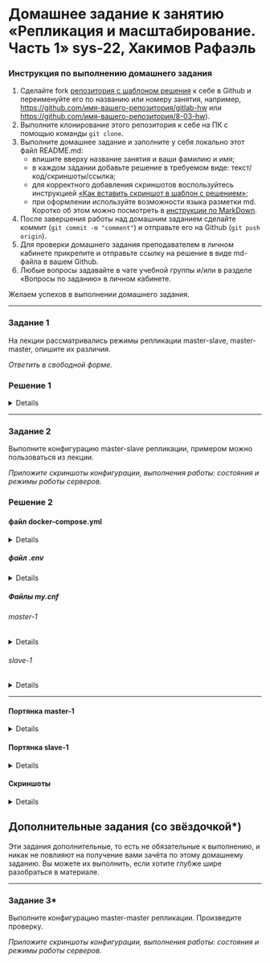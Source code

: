 # Домашнее задание к занятию «Репликация и масштабирование. Часть 1» sys-22, Хакимов Рафаэль

### Инструкция по выполнению домашнего задания

1. Сделайте fork [репозитория c шаблоном решения](https://github.com/netology-code/sys-pattern-homework) к себе в Github и переименуйте его по названию или номеру занятия, например, https://github.com/имя-вашего-репозитория/gitlab-hw или https://github.com/имя-вашего-репозитория/8-03-hw).
2. Выполните клонирование этого репозитория к себе на ПК с помощью команды `git clone`.
3. Выполните домашнее задание и заполните у себя локально этот файл README.md:
   - впишите вверху название занятия и ваши фамилию и имя;
   - в каждом задании добавьте решение в требуемом виде: текст/код/скриншоты/ссылка;
   - для корректного добавления скриншотов воспользуйтесь инструкцией [«Как вставить скриншот в шаблон с решением»](https://github.com/netology-code/sys-pattern-homework/blob/main/screen-instruction.md);
   - при оформлении используйте возможности языка разметки md. Коротко об этом можно посмотреть в [инструкции по MarkDown](https://github.com/netology-code/sys-pattern-homework/blob/main/md-instruction.md).
4. После завершения работы над домашним заданием сделайте коммит (`git commit -m "comment"`) и отправьте его на Github (`git push origin`).
5. Для проверки домашнего задания преподавателем в личном кабинете прикрепите и отправьте ссылку на решение в виде md-файла в вашем Github.
6. Любые вопросы задавайте в чате учебной группы и/или в разделе «Вопросы по заданию» в личном кабинете.

Желаем успехов в выполнении домашнего задания.

---

### Задание 1

На лекции рассматривались режимы репликации master-slave, master-master, опишите их различия.

*Ответить в свободной форме.*

### Решение 1

<details>

_Master-Slave_. В данном случае может существовать только один Master, а вот Slave-машин может быть несколько. Вся основная работа происходит на машине Master, с машины Slave информацию можно только считывать. Но тут, на мой взгляд, есть недостаток: если Master по какой-то причине выйдет из строя, то встанут все процессы и придется срочно переделывать какой-нибудь Slave на Master, если тот не удастся восстановить. Также из-за того, что всю информацию машины Slave берут из Master, на последний идет большая нагрузка.

_Master-Master_. Здесь же в плане отказоустойчивости дела получше. Каждый Master одновременно является Slave и наоборот - на каждую машину можно и заносить информацию, и читать. А это - уменьшение нагрузки на каждую машину. Если один Master выйдет из строя, его сразу заменит другой. Но в данной схеме могут возникнуть конфликты, если базы на нескольких Master обновляется одновременно.

</details>

---

### Задание 2

Выполните конфигурацию master-slave репликации, примером можно пользоваться из лекции.

*Приложите скриншоты конфигурации, выполнения работы: состояния и режимы работы серверов.*

### Решение 2

#### файл docker-compose.yml

<details>

```yaml
version: '3' 
services:
  mysql-master:
    image: mysql:8.2
    container_name: master-1
    restart: unless-stopped
    env_file: .env
    cap_add:
      - all
    volumes:
      - ./master_1/my.cnf:/etc/my.cnf
    command: --default-authentication-plugin=mysql_native_password
    environment:
      - TZ:${TZ}
      - MYSQL_USER:${MYSQL_USER}
      - MYSQL_PASSWORD:${MYSQL_PASSWORD}
      - MYSQL_ROOT_PASSWORD:${MYSQL_PASSWORD}
    networks:
      default:
        aliases:
          - mysql

  mysql-slave:
    image: mysql:8.2
    container_name: slave-1
    restart: unless-stopped
    env_file: .env
    cap_add:
      - all
    volumes:
     - ./slave_1/my.cnf:/etc/my.cnf
    command: --default-authentication-plugin=mysql_native_password
    environment:
      - TZ:${TZ}
      - MYSQL_USER:${MYSQL_USER}
      - MYSQL_PASSWORD:${MYSQL_PASSWORD}
      - MYSQL_ROOT_PASSWORD:${MYSQL_ROOT_PASSWORD}
    networks:
      default:
        aliases:
          - mysql
```
</details>

##### файл .env

<details>

```scheme
TZ=UTC

MYSQL_USER=user
MYSQL_PASSWORD=12345
MYSQL_P0RT=3306
MYSQL_ROOT_PASSWORD=123456789
```

</details>

##### Файлы my.cnf

###### master-1

<details>

```bash
[mysqld]
server_id = 1
log_bin = my-sql

skip-host-cache
skip-name-resolve
datadir=/var/lib/mysql
socket=/var/run/mysqld/mysqld.sock
secure-file-priv=/var/lib/mysql-files
user=mysql

pid-file=/var/run/mysqld/mysqld.pid
[client]
socket=/var/run/mysqld/mysqld.sock

!includedir /etc/mysql/conf.d/

```

</details>

###### slave-1

<details>

```bash
[mysqld]
server_id = 2
log_bin = my-sql

skip-host-cache
skip-name-resolve
datadir=/var/lib/mysql
socket=/var/run/mysqld/mysqld.sock
secure-file-priv=/var/lib/mysql-files
user=mysql

pid-file=/var/run/mysqld/mysqld.pid
[client]
socket=/var/run/mysqld/mysqld.sock

!includedir /etc/mysql/conf.d/

```

</details>



---



#### Портянка master-1

<details>

```bash
KhakimovRafael@debian:~$ docker ps
CONTAINER ID   IMAGE       COMMAND                  CREATED        STATUS          PORTS                                                  NAMES
f4866619f73e   mysql:8.2   "docker-entrypoint.s…"   25 hours ago   Up 23 minutes   3306/tcp, 33060/tcp                                    slave-1
3d11701ecb91   mysql:8.2   "docker-entrypoint.s…"   25 hours ago   Up 23 minutes   3306/tcp, 33060/tcp                                    master-1
4f4175dccf36   mysql:8.2   "docker-entrypoint.s…"   2 weeks ago    Up 23 minutes   0.0.0.0:3306->3306/tcp, :::3306->3306/tcp, 33060/tcp   docker-compose-mysql_db-1
KhakimovRafael@debian:~$ docker exec -it master-1 bash
bash-4.4# mysql -p
Enter password: 
Welcome to the MySQL monitor.  Commands end with ; or \g.
Your MySQL connection id is 9
Server version: 8.2.0 MySQL Community Server - GPL
Copyright (c) 2000, 2023, Oracle and/or its affiliates.
Oracle is a registered trademark of Oracle Corporation and/or its
affiliates. Other names may be trademarks of their respective
owners.
Type 'help;' or '\h' for help. Type '\c' to clear the current input statement.
mysql> CREATE USER 'repl'@'%' IDENTIFIED WITH mysql_native_password BY 'slaverepl';
Query OK, 0 rows affected (0.05 sec)
mysql> GRANT REPLICATION SLAVE ON *.* TO 'repl'@'%';
Query OK, 0 rows affected (0.00 sec)
mysql> show master status\G;
*************************** 1. row ***************************
             File: my-sql.000004
         Position: 660
     Binlog_Do_DB: 
 Binlog_Ignore_DB: 
Executed_Gtid_Set: 
1 row in set, 1 warning (0.00 sec)
ERROR: 
No query specified
mysql> FLUSH PRIVILEGES;
Query OK, 0 rows affected (0.01 sec)
mysql> show databases;
+--------------------+
| Database           |
+--------------------+
| information_schema |
| mysql              |
| performance_schema |
| sys                |
+--------------------+
4 rows in set (0.00 sec)
mysql> create database sys-22_khakimov_db;
ERROR 1064 (42000): You have an error in your SQL syntax; check the manual that corresponds to your MySQL server version for the right syntax to use near '-22_khakimov_db' at line 1
mysql> create database sys22_khakimov_db;
Query OK, 1 row affected (0.04 sec)
mysql> 

```

</details>



#### Портянка slave-1

<details>

```bash
KhakimovRafael@debian:~$ docker ps
CONTAINER ID   IMAGE       COMMAND                  CREATED        STATUS          PORTS                                                  NAMES
f4866619f73e   mysql:8.2   "docker-entrypoint.s…"   25 hours ago   Up 49 minutes   3306/tcp, 33060/tcp                                    slave-1
3d11701ecb91   mysql:8.2   "docker-entrypoint.s…"   25 hours ago   Up 49 minutes   3306/tcp, 33060/tcp                                    master-1
4f4175dccf36   mysql:8.2   "docker-entrypoint.s…"   2 weeks ago    Up 49 minutes   0.0.0.0:3306->3306/tcp, :::3306->3306/tcp, 33060/tcp   docker-compose-mysql_db-1
KhakimovRafael@debian:~$ docker exec -it slave-1 bash
bash-4.4# mysql -p
Enter password: 
Welcome to the MySQL monitor.  Commands end with ; or \g.
Your MySQL connection id is 9
Server version: 8.2.0 MySQL Community Server - GPL
Copyright (c) 2000, 2023, Oracle and/or its affiliates.
Oracle is a registered trademark of Oracle Corporation and/or its
affiliates. Other names may be trademarks of their respective
owners.
Type 'help;' or '\h' for help. Type '\c' to clear the current input statement.
mysql> show slave status;
Empty set, 1 warning (0.01 sec)
mysql> CHANGE MASTER TO
    -> MASTER_HOST='master-1',
    -> MASTER_USER='repl',
    -> MASTER_PASSWORD='slaverepl',
    -> MASTER_LOG_FILE='my-sql.000004',
    -> MASTER_LOG_POS=660;
Query OK, 0 rows affected, 8 warnings (0.04 sec)
mysql> START SLAVE;
Query OK, 0 rows affected, 1 warning (0.04 sec)
mysql> show slave status\G;
*************************** 1. row ***************************
               Slave_IO_State: Waiting for source to send event
                  Master_Host: master-1
                  Master_User: repl
                  Master_Port: 3306
                Connect_Retry: 60
              Master_Log_File: my-sql.000004
          Read_Master_Log_Pos: 827
               Relay_Log_File: f4866619f73e-relay-bin.000002
                Relay_Log_Pos: 490
        Relay_Master_Log_File: my-sql.000004
             Slave_IO_Running: Yes
            Slave_SQL_Running: Yes
              Replicate_Do_DB: 
          Replicate_Ignore_DB: 
           Replicate_Do_Table: 
       Replicate_Ignore_Table: 
      Replicate_Wild_Do_Table: 
  Replicate_Wild_Ignore_Table: 
                   Last_Errno: 0
                   Last_Error: 
                 Skip_Counter: 0
          Exec_Master_Log_Pos: 827
              Relay_Log_Space: 707
              Until_Condition: None
               Until_Log_File: 
                Until_Log_Pos: 0
           Master_SSL_Allowed: No
           Master_SSL_CA_File: 
           Master_SSL_CA_Path: 
              Master_SSL_Cert: 
            Master_SSL_Cipher: 
               Master_SSL_Key: 
        Seconds_Behind_Master: 0
Master_SSL_Verify_Server_Cert: No
                Last_IO_Errno: 0
                Last_IO_Error: 
               Last_SQL_Errno: 0
               Last_SQL_Error: 
  Replicate_Ignore_Server_Ids: 
             Master_Server_Id: 1
                  Master_UUID: c039ec4d-8572-11ee-91a3-0242ac130002
             Master_Info_File: mysql.slave_master_info
                    SQL_Delay: 0
          SQL_Remaining_Delay: NULL
      Slave_SQL_Running_State: Replica has read all relay log; waiting for more updates
           Master_Retry_Count: 10
                  Master_Bind: 
      Last_IO_Error_Timestamp: 
     Last_SQL_Error_Timestamp: 
               Master_SSL_Crl: 
           Master_SSL_Crlpath: 
           Retrieved_Gtid_Set: 
            Executed_Gtid_Set: 
                Auto_Position: 0
         Replicate_Rewrite_DB: 
                 Channel_Name: 
           Master_TLS_Version: 
       Master_public_key_path: 
        Get_master_public_key: 0
            Network_Namespace: 
1 row in set, 1 warning (0.00 sec)
ERROR: 
No query specified
mysql> show databases;
+--------------------+
| Database           |
+--------------------+
| information_schema |
| mysql              |
| performance_schema |
| sys                |
+--------------------+
4 rows in set (0.00 sec)
mysql> show databases;
+--------------------+
| Database           |
+--------------------+
| information_schema |
| mysql              |
| performance_schema |
| sys                |
| sys22_khakimov_db  |
+--------------------+
5 rows in set (0.00 sec)
mysql> 
```

</details>



#### Скриншоты

<details>

![1]()
![2]()
![3]()
![4]()
![5]()
![6]()

</details>

## Дополнительные задания (со звёздочкой*)
Эти задания дополнительные, то есть не обязательные к выполнению, и никак не повлияют на получение вами зачёта по этому домашнему заданию. Вы можете их выполнить, если хотите глубже шире разобраться в материале.

---

### Задание 3* 

Выполните конфигурацию master-master репликации. Произведите проверку.

*Приложите скриншоты конфигурации, выполнения работы: состояния и режимы работы серверов.*
